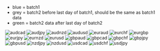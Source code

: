 - blue = batch1
- grey = batch2 before last day of batch1, should be the same as batch1 data
- green = batch2 data after last day of batch2

![audcad](audcad.png)
![audjpy](audjpy.png)
![audnzd](audnzd.png)
![audusd](audusd.png)
![euraud](euraud.png)
![eurchf](eurchf.png)
![eurgbp](eurgbp.png)
![eurjpy](eurjpy.png)
![eurnzd](eurnzd.png)
![eurusd](eurusd.png)
![gbpaud](gbpaud.png)
![gbpcad](gbpcad.png)
![gbpchf](gbpchf.png)
![gbpjpy](gbpjpy.png)
![gbpusd](gbpusd.png)
![nzdjpy](nzdjpy.png)
![nzdusd](nzdusd.png)
![usdcad](usdcad.png)
![usdchf](usdchf.png)
![usdjpy](usdjpy.png)
